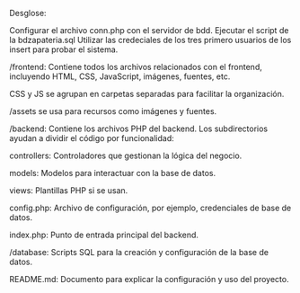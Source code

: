 Desglose:

Configurar el archivo conn.php con el servidor de bdd.
Ejecutar el script de la bdzapateria.sql
Utilizar las credeciales de los tres primero usuarios de los insert para probar el sistema.

/frontend: Contiene todos los archivos relacionados con el frontend, incluyendo HTML, CSS, JavaScript, imágenes, fuentes, etc.

CSS y JS se agrupan en carpetas separadas para facilitar la organización.

/assets se usa para recursos como imágenes y fuentes.

/backend: Contiene los archivos PHP del backend. Los subdirectorios ayudan a dividir el código por funcionalidad:

controllers: Controladores que gestionan la lógica del negocio.

models: Modelos para interactuar con la base de datos.

views: Plantillas PHP si se usan.

config.php: Archivo de configuración, por ejemplo, credenciales de base de datos.

index.php: Punto de entrada principal del backend.

/database: Scripts SQL para la creación y configuración de la base de datos.

README.md: Documento para explicar la configuración y uso del proyecto.